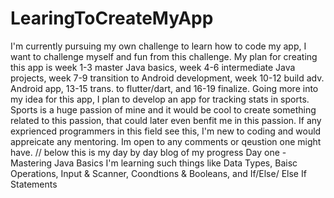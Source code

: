 # LearingToCreateMyApp
I'm currently pursuing my own challenge to learn how to code my app, I want to challenge myself and fun from this challenge. My plan for creating this app is week 1-3 master Java basics, week 4-6 intermediate Java projects, week 7-9 transition to Android development, week 10-12 build adv. Android app, 13-15 trans. to flutter/dart, and 16-19 finalize. Going more into my idea for this app, I plan to develop an app for tracking stats in sports. Sports is a huge passion of mine and it would be cool to create something related to this passion, that could later even benfit me in this passion.
If any exprienced programmers in this field see this, I'm new to coding and would appreicate any mentoring. 
Im open to any comments or qeustion one might have.
// below this is my day by day blog of my progress
Day one - Mastering Java Basics
I'm learning such things like Data Types, Baisc Operations, Input & Scanner, Coondtions & Booleans, and If/Else/ Else If Statements
